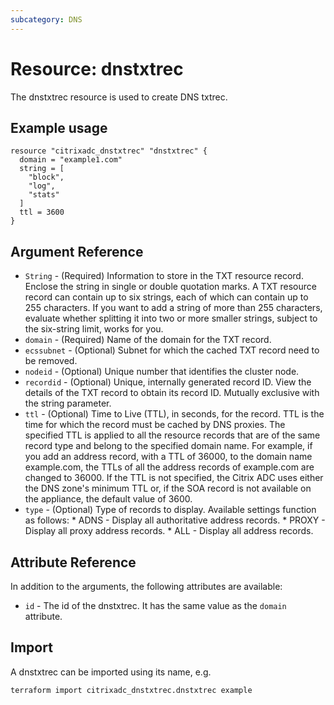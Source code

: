 ```yaml
---
subcategory: DNS
---
```


# Resource: dnstxtrec

The dnstxtrec resource is used to create DNS txtrec.


## Example usage

```hcl
resource "citrixadc_dnstxtrec" "dnstxtrec" {
  domain = "example1.com"
  string = [
    "block",
    "log",
    "stats"
  ]
  ttl = 3600
}
```


## Argument Reference

* `String` - (Required) Information to store in the TXT resource record. Enclose the string in single or double quotation marks. A TXT resource record can contain up to six strings, each of which can contain up to 255 characters. If you want to add a string of more than 255 characters, evaluate whether splitting it into two or more smaller strings, subject to the six-string limit, works for you.
* `domain` - (Required) Name of the domain for the TXT record.
* `ecssubnet` - (Optional) Subnet for which the cached TXT record need to be removed.
* `nodeid` - (Optional) Unique number that identifies the cluster node.
* `recordid` - (Optional) Unique, internally generated record ID. View the details of the TXT record to obtain its record ID. Mutually exclusive with the string parameter.
* `ttl` - (Optional) Time to Live (TTL), in seconds, for the record. TTL is the time for which the record must be cached by DNS proxies. The specified TTL is applied to all the resource records that are of the same record type and belong to the specified domain name. For example, if you add an address record, with a TTL of 36000, to the domain name example.com, the TTLs of all the address records of example.com are changed to 36000. If the TTL is not specified, the Citrix ADC uses either the DNS zone's minimum TTL or, if the SOA record is not available on the appliance, the default value of 3600.
* `type` - (Optional) Type of records to display. Available settings function as follows: * ADNS - Display all authoritative address records. * PROXY - Display all proxy address records. * ALL - Display all address records.


## Attribute Reference

In addition to the arguments, the following attributes are available:

* `id` - The id of the dnstxtrec. It has the same value as the `domain` attribute.


## Import

A dnstxtrec can be imported using its name, e.g.

```shell
terraform import citrixadc_dnstxtrec.dnstxtrec example
```
